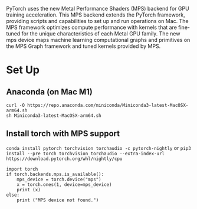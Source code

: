 PyTorch uses the new Metal Performance Shaders (MPS) backend for GPU training acceleration. This MPS backend extends the PyTorch framework, providing scripts and capabilities to set up and run operations on Mac. The MPS framework optimizes compute performance with kernels that are fine-tuned for the unique characteristics of each Metal GPU family. The new mps device maps machine learning computational graphs and primitives on the MPS Graph framework and tuned kernels provided by MPS.

# Set Up 

## Anaconda (on Mac M1)

```
curl -O https://repo.anaconda.com/miniconda/Miniconda3-latest-MacOSX-arm64.sh
sh Miniconda3-latest-MacOSX-arm64.sh

```
## Install torch with MPS support 
```conda install pytorch torchvision torchaudio -c pytorch-nightly```
or 
```pip3 install --pre torch torchvision torchaudio --extra-index-url https://download.pytorch.org/whl/nightly/cpu```

```
import torch
if torch.backends.mps.is_available():
    mps_device = torch.device("mps")
    x = torch.ones(1, device=mps_device)
    print (x)
else:
    print ("MPS device not found.")
```